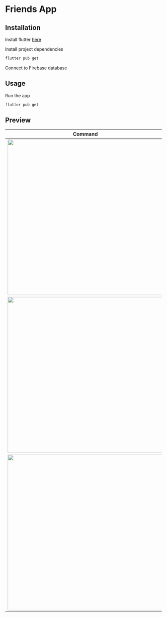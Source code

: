 # Friends App

## Installation
Install flutter [here](https://docs.flutter.dev/get-started/install?gclid=CjwKCAjw3K2XBhAzEiwAmmgrAusug12AG4Xll9O3hTzi7biZ2VdMf5PUqDcFDVw1pMHTtGGTf3dvPBoCOEYQAvD_BwE&gclsrc=aw.ds)

Install project dependencies
```bash
flutter pub get
```

Connect to Firebase database

## Usage
Run the app
```bash
flutter pub get
```

## Preview
| Command | Description |
| --- | --- |
|<img src="https://user-images.githubusercontent.com/16377965/182944179-75aefde6-db60-4fd4-8083-276c514bbf99.JPEG" width="500">|<img src="https://user-images.githubusercontent.com/16377965/182944187-d404a687-7d5c-4d2f-8a40-bc4eb882fec8.JPEG" width="500">|
|<img src="https://user-images.githubusercontent.com/16377965/182944191-f159436e-a4ee-43cd-a8de-ede9c31b5d84.JPEG" width="500">|<img src="https://user-images.githubusercontent.com/16377965/182944194-516daafa-ab68-4dcf-b141-8fa73fc16fe4.JPEG" width="500">|
|<img src="https://user-images.githubusercontent.com/16377965/182944198-5e255d39-93c9-426d-a00c-c882ab054a14.JPEG" width="500">| |
